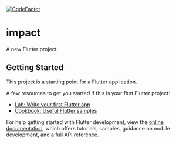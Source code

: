 [![CodeFactor](https://www.codefactor.io/repository/github/pablichoka/impact-app/badge)](https://www.codefactor.io/repository/github/pablichoka/impact-app)

# impact

A new Flutter project.

## Getting Started

This project is a starting point for a Flutter application.

A few resources to get you started if this is your first Flutter project:

- [Lab: Write your first Flutter app](https://docs.flutter.dev/get-started/codelab)
- [Cookbook: Useful Flutter samples](https://docs.flutter.dev/cookbook)

For help getting started with Flutter development, view the
[online documentation](https://docs.flutter.dev/), which offers tutorials,
samples, guidance on mobile development, and a full API reference.
